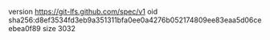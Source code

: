 version https://git-lfs.github.com/spec/v1
oid sha256:d8ef3534fd3eb9a351311bfa0ee0a4276b052174809ee83eaa5d06ceebea0f89
size 3032
